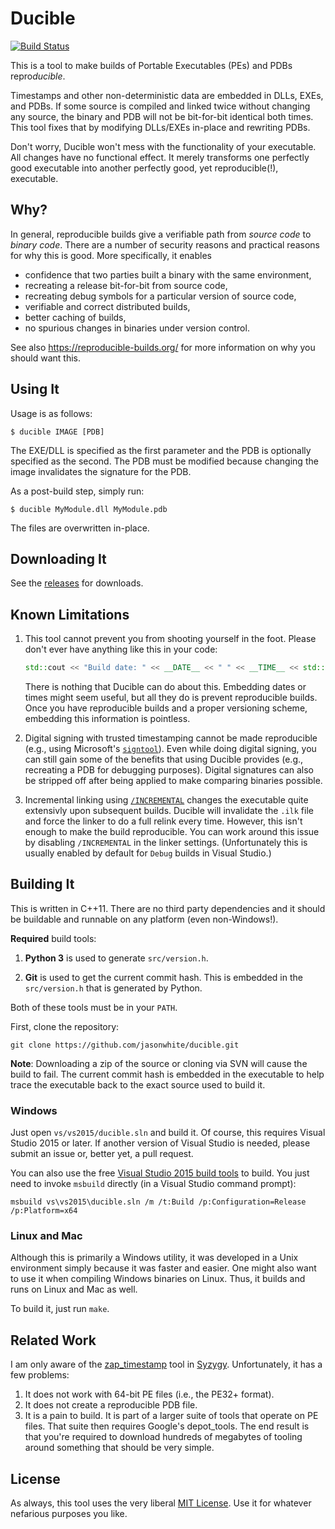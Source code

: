 # Ducible

[![Build Status](https://dev.azure.com/jason-white/ducible/_apis/build/status/jasonwhite.ducible?branchName=master)](https://dev.azure.com/jason-white/ducible/_build/latest?definitionId=1&branchName=master)

This is a tool to make builds of Portable Executables (PEs) and PDBs
repro*ducible*.

Timestamps and other non-deterministic data are embedded in DLLs, EXEs, and
PDBs. If some source is compiled and linked twice without changing any source,
the binary and PDB will not be bit-for-bit identical both times. This tool fixes
that by modifying DLLs/EXEs in-place and rewriting PDBs.

Don't worry, Ducible won't mess with the functionality of your executable. All
changes have no functional effect. It merely transforms one perfectly good
executable into another perfectly good, yet reproducible(!), executable.

## Why?

In general, reproducible builds give a verifiable path from *source code* to
*binary code*. There are a number of security reasons and practical reasons for
why this is good. More specifically, it enables

 * confidence that two parties built a binary with the same environment,
 * recreating a release bit-for-bit from source code,
 * recreating debug symbols for a particular version of source code,
 * verifiable and correct distributed builds,
 * better caching of builds,
 * no spurious changes in binaries under version control.

See also https://reproducible-builds.org/ for more information on why you should
want this.

## Using It

Usage is as follows:

    $ ducible IMAGE [PDB]

The EXE/DLL is specified as the first parameter and the PDB is optionally
specified as the second. The PDB must be modified because changing the image
invalidates the signature for the PDB.

As a post-build step, simply run:

    $ ducible MyModule.dll MyModule.pdb

The files are overwritten in-place.

## Downloading It

See the [releases][] for downloads.

[releases]: https://github.com/jasonwhite/ducible/releases

## Known Limitations

 1. This tool cannot prevent you from shooting yourself in the foot. Please
    don't ever have anything like this in your code:

    ```cpp
    std::cout << "Build date: " << __DATE__ << " " << __TIME__ << std::endl;
    ```

    There is nothing that Ducible can do about this. Embedding dates or times
    might seem useful, but all they do is prevent reproducible builds. Once you
    have reproducible builds and a proper versioning scheme, embedding this
    information is pointless.

 2. Digital signing with trusted timestamping cannot be made reproducible (e.g.,
    using Microsoft's [`signtool`][signtool]). Even while doing digital signing,
    you can still gain some of the benefits that using Ducible provides (e.g.,
    recreating a PDB for debugging purposes). Digital signatures can also be
    stripped off after being applied to make comparing binaries possible.

 3. Incremental linking using [`/INCREMENTAL`][incremental-flag] changes the
    executable quite extensivly upon subsequent builds. Ducible will invalidate
    the `.ilk` file and force the linker to do a full relink every time. However,
    this isn't enough to make the build reproducible. You can work around this
    issue by disabling `/INCREMENTAL` in the linker settings. (Unfortunately
    this is usually enabled by default for `Debug` builds in Visual Studio.)

[signtool]: https://msdn.microsoft.com/en-us/library/windows/desktop/aa387764.aspx
[incremental-flag]: https://msdn.microsoft.com/en-us/library/4khtbfyf.aspx

## Building It

This is written in C++11. There are no third party dependencies and it should be
buildable and runnable on any platform (even non-Windows!).

**Required** build tools:

 1. **Python 3** is used to generate `src/version.h`.

 2. **Git** is used to get the current commit hash. This is embedded in the
    `src/version.h` that is generated by Python.

Both of these tools must be in your `PATH`.

First, clone the repository:

    git clone https://github.com/jasonwhite/ducible.git

**Note**: Downloading a zip of the source or cloning via SVN will cause the
build to fail. The current commit hash is embedded in the executable to help
trace the executable back to the exact source used to build it.

### Windows

Just open `vs/vs2015/ducible.sln` and build it. Of course, this requires Visual
Studio 2015 or later. If another version of Visual Studio is needed, please
submit an issue or, better yet, a pull request.

You can also use the free [Visual Studio 2015 build
tools](http://landinghub.visualstudio.com/visual-cpp-build-tools) to build.
You just need to invoke `msbuild` directly (in a Visual Studio command prompt):

    msbuild vs\vs2015\ducible.sln /m /t:Build /p:Configuration=Release /p:Platform=x64

### Linux and Mac

Although this is primarily a Windows utility, it was developed in a Unix
environment simply because it was faster and easier. One might also want to use
it when compiling Windows binaries on Linux. Thus, it builds and runs on Linux
and Mac as well.

To build it, just run `make`.

## Related Work

I am only aware of the [zap_timestamp][] tool in [Syzygy][]. Unfortunately, it
has a few problems:

 1. It does not work with 64-bit PE files (i.e., the PE32+ format).
 2. It does not create a reproducible PDB file.
 3. It is a pain to build. It is part of a larger suite of tools that operate on
    PE files. That suite then requires Google's depot_tools. The end result is
    that you're required to download hundreds of megabytes of tooling around
    something that should be very simple.

[zap_timestamp]: https://github.com/google/syzygy/tree/master/syzygy/zap_timestamp
[Syzygy]: https://github.com/google/syzygy

## License

As always, this tool uses the very liberal [MIT License](/LICENSE). Use it for
whatever nefarious purposes you like.
